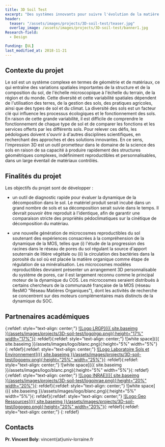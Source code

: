 ```yaml
---
title: 3D Soil Test
excerpt: "Des systèmes innovants pour suivre l'évolution de la matière organique dans les sols"
header:
  teaser: "/assets/images/projects/3D-soil-test/teaser.jpg"
  overlay_image: /assets/images/projects/3D-soil-test/banner1.jpg 
Research-field:
  - Design

Funding: [UL]   
last_modified_at: 2018-11-21  
---
```



## Contexte du projet

Le sol est un système complexe en termes de géométrie et de matériaux, ce qui entraîne des variations spatiales importantes de la structure et de la composition du sol, de l'échelle microscopique à l'échelle du terrain, de la région et du monde. Cette diversité et cette variabilité spatiales dépendent de l'utilisation des terres, de la gestion des sols, des pratiques agricoles, ainsi que des types de sol et du climat. La diversité des sols est un facteur clé qui influence les processus écologiques et le fonctionnement des sols. En raison de cette grande variabilité, il est difficile de comprendre le fonctionnement de chaque type de sol et de comparer les fonctions et les services offerts par les différents sols. Pour relever ces défis, les pédologues doivent s'ouvrir à d'autres disciplines scientifiques, en recherchant des approches et des solutions innovantes. En ce sens, l'impression 3D est un outil prometteur dans le domaine de la science des sols en raison de sa capacité à produire rapidement des structures géométriques complexes, indéfiniment reproductibles et personnalisables, dans un large éventail de matériaux contrôlés.

## Finalités du projet

Les objectifs du projet sont de développer :  

- un outil de diagnostic rapide pour évaluer la dynamique de la décomposition dans le sol. Le matériel produit serait incubé dans un grand nombre de sols et sa décomposition serait suivie dans le temps. Il devrait pouvoir être reproduit à l'identique, afin de garantir une comparaison stricte des propriétés  pédoclimatiques sur la cinétique de décomposition du matériau.

- une nouvelle génération de microcosmes reproductibles du sol soutenant des expériences consacrées à la compréhension de la dynamique de la MOS, telles que (i) l'étude de la progression des racines dans le réseau de pores du sol régulant la source d'apport souterrain de litière végétale ou (ii) la circulation des bactéries dans la porosité du sol où est placée la matière organique comme étape de régulation de sa minéralisation. Les microcosmes modèles reproductibles devraient présenter un arrangement 3D personnalisable du système de pores, car il est largement reconnu comme le principal moteur de la dynamique du COS. Les microcosmes seraient distribués à certains chercheurs de la communauté française de la MOS (réseau ResMO "Réseau Matières Organiques"), dont les activités de recherche se concentrent sur des moteurs complémentaires mais distincts de la dynamique du SOC. 

## Partnenaires académiques

{:refdef: style="text-align: center;"}
<a href="https://lrgp-nancy.cnrs.fr">![Logo LRGP]({{ site.baseimg }}/assets/images/projects/3D-soil-test/logolrgp.png){:height="17%" width="17%"}</a>{: refdef}{:refdef: style="text-align: center;"}
![white space]({{ site.baseimg }}/assets/images/logo/blanc.png){:height="5%" width="5%"}{: refdef}{:refdef: style="text-align: center;"}
<a href="https://ensaia.univ-lorraine.fr/fr/content/laboratoire-sols-et-environnement">![Logo Laboratoire Sols et Environnement]({{ site.baseimg }}/assets/images/projects/3D-soil-test/logoenv.png){:height="25%" width="25%"}</a>{: refdef}{:refdef: style="text-align: center;"}
![white space]({{ site.baseimg }}/assets/images/logo/blanc.png){:height="5%" width="5%"}{: refdef}{:refdef: style="text-align: center;"}
<a href="https://www.inrae.fr">![Logo INRAE]({{ site.baseimg }}/assets/images/projects/3D-soil-test/logoinrae.png){:height="20%" width="20%"}</a>{: refdef}{:refdef: style="text-align: center;"}
![white space]({{ site.baseimg }}/assets/images/logo/blanc.png){:height="5%" width="5%"}{: refdef}{:refdef: style="text-align: center;"}
<a href="http://georessources.univ-lorraine.fr">![Logo Geo Ressources]({{ site.baseimg }}/assets/images/projects/3D-soil-test/logogeo.png){:height="20%" width="20%"}</a>{: refdef}{:refdef: style="text-align: center;"}
{: refdef}   

## Contacts 

**Pr. Vincent Boly**: vincent{at}univ-lorraine.fr

